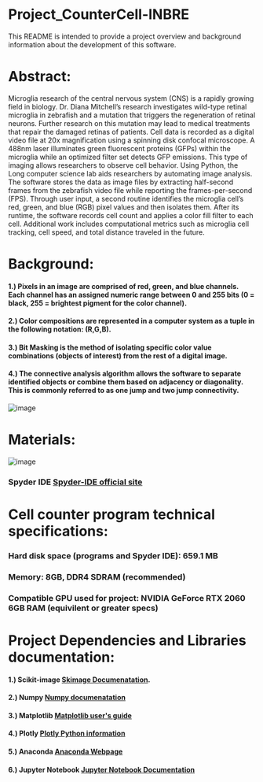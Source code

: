 # Project_CounterCell-INBRE
This README is intended to provide a project overview and background information about the development of this software.


# Abstract:
Microglia research of the central nervous system (CNS) is a rapidly growing field in biology. 
Dr. Diana Mitchell’s research investigates wild-type retinal microglia in zebrafish and a mutation that triggers the regeneration of retinal neurons. 
Further research on this mutation may lead to medical treatments that repair the damaged retinas of patients. 
Cell data is recorded as a digital video file at 20x magnification using a spinning disk confocal microscope. 
A 488nm laser illuminates green fluorescent proteins (GFPs) within the microglia while an optimized filter set detects GFP emissions. 
This type of imaging allows researchers to observe cell behavior. Using Python, the Long computer science lab aids researchers by automating image analysis. 
The software stores the data as image files by extracting half-second frames from the zebrafish video file while reporting the frames-per-second (FPS). 
Through user input, a second routine identifies the microglia cell’s red, green, and blue (RGB) pixel values and then isolates them. 
After its runtime, the software records cell count and applies a color fill filter to each cell. 
Additional work includes computational metrics such as microglia cell tracking, cell speed, and total distance traveled in the future.

# Background:
#### 1.) Pixels in an image are comprised of red, green, and blue channels. Each channel has an assigned numeric range between 0 and 255 bits (0 = black, 255 = brightest pigment for the color channel). 
#### 2.) Color compositions are represented in a computer system as a tuple in the following notation: (R,G,B).
#### 3.) Bit Masking is the method of isolating specific color value combinations (objects of interest) from the rest of a digital image.
#### 4.) The connective analysis algorithm allows the software to separate identified objects or combine them based on adjacency or diagonality. This is commonly referred to as one jump and two jump connectivity.
![image](https://github.com/Dan-Blanchette/INBRE-Internship-2022/blob/main/rdMeImg/tempsnip.png)

# Materials:
![image](https://github.com/Dan-Blanchette/INBRE-Internship-2022/blob/main/rdMeImg/Spyder%60.png)
### Spyder IDE [Spyder-IDE official site](https://www.spyder-ide.org/)

# Cell counter program technical specifications: 
### Hard disk space (programs and Spyder IDE): 659.1 MB  
### Memory: 8GB, DDR4 SDRAM (recommended) 
### Compatible GPU used for project:  NVIDIA GeForce RTX 2060 6GB RAM (equivilent or greater specs)

# Project Dependencies and Libraries documentation:

#### 1.) Scikit-image [Skimage Documenatation](https://scikit-image.org/docs/stable/).
#### 2.) Numpy [Numpy documenatation](https://numpy.org/doc/stable/)
#### 3.) Matplotlib [Matplotlib user's guide](https://matplotlib.org/stable/users/index)
#### 4.) Plotly [Plotly Python information](https://plotly.com/python/)
#### 5.) Anaconda [Anaconda Webpage](https://www.anaconda.com/products/distribution)
#### 6.) Jupyter Notebook [Jupyter Notebook Documentation](https://docs.jupyter.org/en/latest/)

